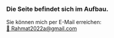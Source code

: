 <h3>Die Seite befindet sich im Aufbau.</h3>
<p>
    Sie können mich per E-Mail erreichen:
    <br>
    <a href="mailto:Rahmat2022a@gmail.com">📧 Rahmat2022a@gmail.com</a>
</p>